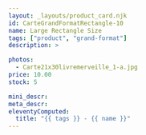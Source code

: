 ```yaml
---
layout: _layouts/product_card.njk
id: CarteGrandFormatRectangle-10
name: Large Rectangle Size
tags: ["product", "grand-format"]
description: >

photos:
  - Carte21x30livremerveille_1-a.jpg
price: 10.00
stock: 5

mini_descr:
meta_descr:
eleventyComputed:
  title: "{{ tags }} - {{ name }}"
---
```

